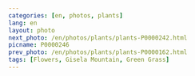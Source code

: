 ```yaml
---
categories: [en, photos, plants]
lang: en
layout: photo
next_photo: /en/photos/plants/plants-P0000242.html
picname: P0000246
prev_photo: /en/photos/plants/plants-P0000162.html
tags: [Flowers, Gisela Mountain, Green Grass]
---
```

